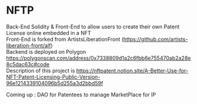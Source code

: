 # NFTP

Back-End Solidity & Front-End to allow users to create their own Patent License online embedded in a NFT <br>
Front-End is forked from ArtistsLiberationFront (https://github.com/artists-liberation-front/alf) <br>
Backend is deployed on Polygon https://polygonscan.com/address/0x7338809d1a2c6fbb6e755470ab2a28e8c5dac63c#code <br>
Description of this project is https://nftpatent.notion.site/A-Better-Use-for-NFT-Patent-Licensing-Public-Version-96e1214339104096b5d255a3d2bbd59f
<p>

Coming up : DAO for Patentees to manage MarketPlace for IP
